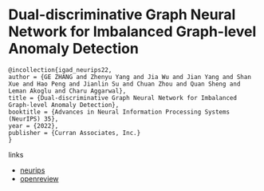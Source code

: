 # Dual-discriminative Graph Neural Network for Imbalanced Graph-level Anomaly Detection

```
@incollection{igad_neurips22,
author = {GE ZHANG and Zhenyu Yang and Jia Wu and Jian Yang and Shan Xue and Hao Peng and Jianlin Su and Chuan Zhou and Quan Sheng and Leman Akoglu and Charu Aggarwal},
title = {Dual-discriminative Graph Neural Network for Imbalanced Graph-level Anomaly Detection},
booktitle = {Advances in Neural Information Processing Systems (NeurIPS) 35},
year = {2022},
publisher = {Curran Associates, Inc.}
}
```

links
- [neurips](https://nips.cc/Conferences/2022/Schedule?showEvent=53345)
- [openreview](https://openreview.net/forum?id=d6mf9AFoR-O)
